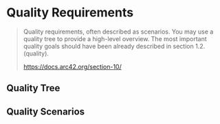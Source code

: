 # Quality Requirements

> Quality requirements, often described as scenarios. You may use a quality tree to provide a high-level overview. The most important quality goals should have been already described in section 1.2. (quality).
> 
> https://docs.arc42.org/section-10/

## Quality Tree

## Quality Scenarios
